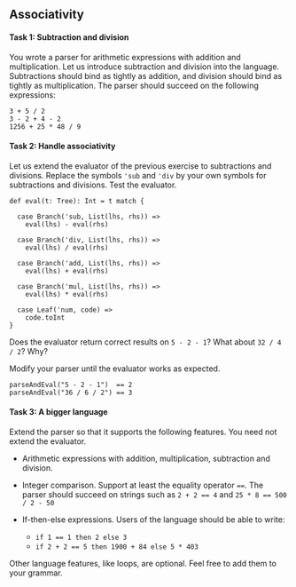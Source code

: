 [1]: https://raw.githubusercontent.com/yfcai/scala/gh-pages/4-recurse.md
[2]: http://www.engr.mun.ca/~theo/Misc/exp_parsing.htm#classic
[3]: http://yfcai.github.io/scala/
[4]: http://www.ethoberon.ethz.ch/WirthPubl/CBEAll.pdf
[5]: https://github.com/yfcai/scala/blob/gh-pages/4-recurse.md#7-the-price-of-left-recursion-elimination
[6]: http://www.engr.mun.ca/~theo/Misc/exp_parsing.htm#shunting_yard
[7]: http://www.engr.mun.ca/~theo/Misc/exp_parsing.htm

## Associativity

#### Task 1: Subtraction and division

You wrote a parser for arithmetic expressions with addition and multiplication. Let us introduce subtraction and division into the language. Subtractions should bind as tightly as addition, and division should bind as tightly as multiplication. The parser should succeed on the following expressions:

    3 + 5 / 2
    3 - 2 + 4 - 2
    1256 + 25 * 48 / 9

#### Task 2: Handle associativity

Let us extend the evaluator of the previous exercise to subtractions and divisions. Replace the symbols `'sub` and `'div` by your own symbols for subtractions and divisions. Test the evaluator.


  ```
  def eval(t: Tree): Int = t match {

    case Branch('sub, List(lhs, rhs)) =>
      eval(lhs) - eval(rhs)

    case Branch('div, List(lhs, rhs)) =>
      eval(lhs) / eval(rhs)

    case Branch('add, List(lhs, rhs)) =>
      eval(lhs) + eval(rhs)
  
    case Branch('mul, List(lhs, rhs)) =>
      eval(lhs) * eval(rhs)
  
    case Leaf('num, code) =>
      code.toInt
  }
  ```

Does the evaluator return correct results on `5 - 2 - 1`? What about `32 / 4 / 2`? Why?

Modify your parser until the evaluator works as expected.

    parseAndEval("5 - 2 - 1")  == 2
    parseAndEval("36 / 6 / 2") == 3


#### Task 3: A bigger language

Extend the parser so that it supports the following features. You need not extend the evaluator.

* Arithmetic expressions with addition, multiplication, subtraction and division.

* Integer comparison. Support at least the equality operator `==`. The parser should succeed on strings such as `2 + 2 == 4` and `25 * 8 == 500 / 2 - 50`

* If-then-else expressions. Users of the language should be able to write:

  * `if 1 == 1 then 2 else 3`
  * `if 2 + 2 == 5 then 1900 + 84 else 5 * 403`

Other language features, like loops, are optional. Feel free to add them to your grammar.